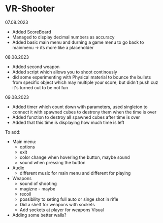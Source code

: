 # VR-Shooter

07.08.2023
 - Added ScoreBoard
 - Managed to display decimal numbers as accuracy
 - Added basic main menu and durning a game menu to go back to mainmenu -> its more like a placeholder

08.08.2023
- Added second weapon
- Added script which allows you to shoot continously
- did some experimenting with Physical material to bounce the bullets from specific object which may multiple your score, but didn't push cuz it's turned out to be not fun

09.08.2023
- Added timer which count down with parameters, used singleton to connect it with spawned cubes to destrony them when the time is over 
- Added function to destroy all spawned cubes after time is over
- Added that this time is displaying how much time is left


To add:
- Main menu:
  - options
  - exit
  - color change when hovering the button, maybe sound
  - sound when pressing the button
- Audio
   - different music for main menu and different for playing
- Weapons
  - sound of shooting
  - magizne - maybe
  - recoil
  - possibility to seting full auto or singe shot in rifle
  - Did a shelf for weapons with sockets
  - Add sockets at player for weapons 
Visual
 - Adding some better walls?
